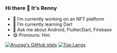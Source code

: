 ### Hi there 👋 It's Renny


<!-- **rennylangat/RennyLangat** is a ✨ _special_ ✨ repository because its `README.md` (this file) appears on your GitHub profile.!-->

<!--Here are some ideas to get you started:!-->

- 🔭 I’m currently working on an NFT platform
- 🌱 I’m currently learning Dart
- 💬 Ask me about Android, Flutter/Dart, Firebase
- 😄 Pronouns: Him

[![Anurag's GitHub stats](https://github-readme-stats.vercel.app/api?username=rennylangat)](https://github.com/anuraghazra/github-readme-stats) [![Top Langs](https://github-readme-stats.vercel.app/api/top-langs/?username=rennylangat)](https://github.com/anuraghazra/github-readme-stats)


